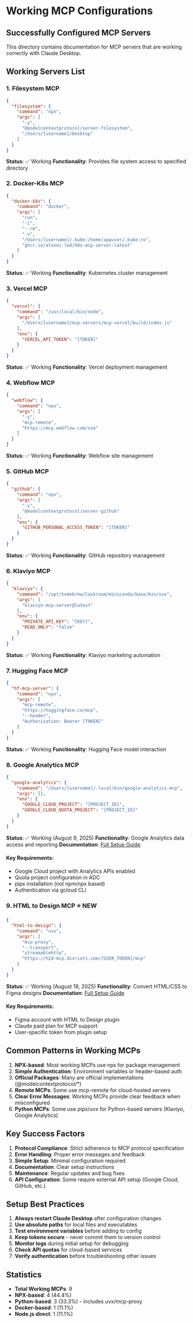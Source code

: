 # Working MCP Configurations

## Successfully Configured MCP Servers

This directory contains documentation for MCP servers that are working correctly with Claude Desktop.

## Working Servers List

### 1. Filesystem MCP
```json
{
  "filesystem": {
    "command": "npx",
    "args": [
      "-y",
      "@modelcontextprotocol/server-filesystem",
      "/Users/[username]/Desktop"
    ]
  }
}
```
**Status**: ✅ Working
**Functionality**: Provides file system access to specified directory

### 2. Docker-K8s MCP
```json
{
  "docker-k8s": {
    "command": "docker",
    "args": [
      "run",
      "-i",
      "--rm",
      "-v",
      "/Users/[username]/.kube:/home/appuser/.kube:ro",
      "ghcr.io/alexei-led/k8s-mcp-server:latest"
    ]
  }
}
```
**Status**: ✅ Working
**Functionality**: Kubernetes cluster management

### 3. Vercel MCP
```json
{
  "vercel": {
    "command": "/usr/local/bin/node",
    "args": [
      "/Users/[username]/mcp-servers/mcp-vercel/build/index.js"
    ],
    "env": {
      "VERCEL_API_TOKEN": "[TOKEN]"
    }
  }
}
```
**Status**: ✅ Working
**Functionality**: Vercel deployment management

### 4. Webflow MCP
```json
{
  "webflow": {
    "command": "npx",
    "args": [
      "-y",
      "mcp-remote",
      "https://mcp.webflow.com/sse"
    ]
  }
}
```
**Status**: ✅ Working
**Functionality**: Webflow site management

### 5. GitHub MCP
```json
{
  "github": {
    "command": "npx",
    "args": [
      "-y",
      "@modelcontextprotocol/server-github"
    ],
    "env": {
      "GITHUB_PERSONAL_ACCESS_TOKEN": "[TOKEN]"
    }
  }
}
```
**Status**: ✅ Working
**Functionality**: GitHub repository management

### 6. Klaviyo MCP
```json
{
  "klaviyo": {
    "command": "/opt/homebrew/Caskroom/miniconda/base/bin/uvx",
    "args": [
      "klaviyo-mcp-server@latest"
    ],
    "env": {
      "PRIVATE_API_KEY": "[KEY]",
      "READ_ONLY": "false"
    }
  }
}
```
**Status**: ✅ Working
**Functionality**: Klaviyo marketing automation

### 7. Hugging Face MCP
```json
{
  "hf-mcp-server": {
    "command": "npx",
    "args": [
      "mcp-remote",
      "https://huggingface.co/mcp",
      "--header",
      "Authorization: Bearer [TOKEN]"
    ]
  }
}
```
**Status**: ✅ Working
**Functionality**: Hugging Face model interaction

### 8. Google Analytics MCP
```json
{
  "google-analytics": {
    "command": "/Users/[username]/.local/bin/google-analytics-mcp",
    "args": [],
    "env": {
      "GOOGLE_CLOUD_PROJECT": "[PROJECT_ID]",
      "GOOGLE_CLOUD_QUOTA_PROJECT": "[PROJECT_ID]"
    }
  }
}
```
**Status**: ✅ Working (August 9, 2025)
**Functionality**: Google Analytics data access and reporting
**Documentation**: [Full Setup Guide](./google-analytics-mcp.md)

#### Key Requirements:
- Google Cloud project with Analytics APIs enabled
- Quota project configuration in ADC
- pipx installation (not npm/npx based)
- Authentication via gcloud CLI

### 9. HTML to Design MCP ⭐ NEW
```json
{
  "html-to-design": {
    "command": "uvx",
    "args": [
      "mcp-proxy",
      "--transport",
      "streamablehttp",
      "https://h2d-mcp.divriots.com/[USER_TOKEN]/mcp"
    ]
  }
}
```
**Status**: ✅ Working (August 18, 2025)
**Functionality**: Convert HTML/CSS to Figma designs
**Documentation**: [Full Setup Guide](./html-to-design-mcp.md)

#### Key Requirements:
- Figma account with HTML to Design plugin
- Claude paid plan for MCP support
- User-specific token from plugin setup

## Common Patterns in Working MCPs

1. **NPX-based**: Most working MCPs use npx for package management
2. **Simple Authentication**: Environment variables or header-based auth
3. **Official Packages**: Many are official implementations (@modelcontextprotocol/*)
4. **Remote MCPs**: Some use mcp-remote for cloud-hosted servers
5. **Clear Error Messages**: Working MCPs provide clear feedback when misconfigured
6. **Python MCPs**: Some use pipx/uvx for Python-based servers (Klaviyo, Google Analytics)

## Key Success Factors

1. **Protocol Compliance**: Strict adherence to MCP protocol specification
2. **Error Handling**: Proper error messages and feedback
3. **Simple Setup**: Minimal configuration required
4. **Documentation**: Clear setup instructions
5. **Maintenance**: Regular updates and bug fixes
6. **API Configuration**: Some require external API setup (Google Cloud, GitHub, etc.)

## Setup Best Practices

1. **Always restart Claude Desktop** after configuration changes
2. **Use absolute paths** for local files and executables
3. **Test environment variables** before adding to config
4. **Keep tokens secure** - never commit them to version control
5. **Monitor logs** during initial setup for debugging
6. **Check API quotas** for cloud-based services
7. **Verify authentication** before troubleshooting other issues

## Statistics

- **Total Working MCPs**: 9
- **NPX-based**: 4 (44.4%)
- **Python-based**: 3 (33.3%) - includes uvx/mcp-proxy
- **Docker-based**: 1 (11.1%)
- **Node.js direct**: 1 (11.1%)
